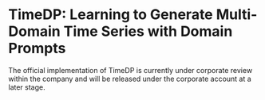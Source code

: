 # TimeDP: Learning to Generate Multi-Domain Time Series with Domain Prompts
The official implementation of TimeDP is currently under corporate review within the company and will be released under the corporate account at a later stage.
